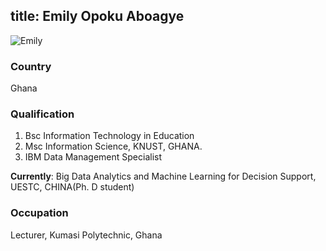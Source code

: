 title: Emily Opoku Aboagye
---

![Emily](http://7xohr3.com1.z0.glb.clouddn.com/emily.jpg)
### Country
Ghana### Qualification
1. Bsc Information Technology in Education
2. Msc Information Science, KNUST, GHANA.3. IBM Data Management Specialist**Currently**: Big Data Analytics and Machine Learning for Decision Support, UESTC, CHINA(Ph. D student)
### Occupation
Lecturer, Kumasi Polytechnic, Ghana